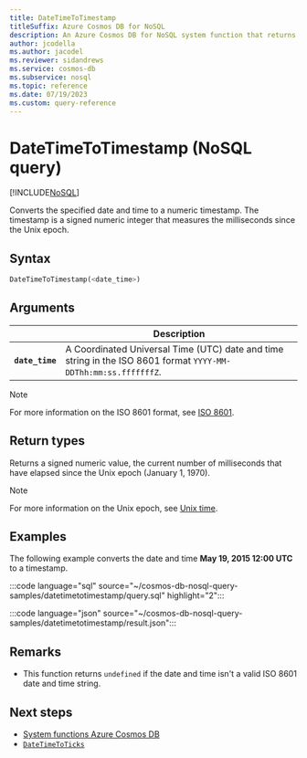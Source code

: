 ```yaml
---
title: DateTimeToTimestamp
titleSuffix: Azure Cosmos DB for NoSQL
description: An Azure Cosmos DB for NoSQL system function that returns a numeric timestamp that represents the milliseconds since the Unix epoch.
author: jcodella
ms.author: jacodel
ms.reviewer: sidandrews
ms.service: cosmos-db
ms.subservice: nosql
ms.topic: reference
ms.date: 07/19/2023
ms.custom: query-reference
---
```


# DateTimeToTimestamp (NoSQL query)

[!INCLUDE[NoSQL](../../includes/appliesto-nosql.md)]

Converts the specified date and time to a numeric timestamp. The timestamp is a signed numeric integer that measures the milliseconds since the Unix epoch.

## Syntax

```sql
DateTimeToTimestamp(<date_time>)
```

## Arguments

| | Description |
| --- | --- |
| **`date_time`** | A Coordinated Universal Time (UTC) date and time string in the ISO 8601 format `YYYY-MM-DDThh:mm:ss.fffffffZ`. |

> [!NOTE]
> For more information on the ISO 8601 format, see [ISO 8601](https://wikipedia.org/wiki/ISO_8601).

## Return types

Returns a signed numeric value, the current number of milliseconds that have elapsed since the Unix epoch (January 1, 1970).

> [!NOTE]
> For more information on the Unix epoch, see [Unix time](https://wikipedia.org/wiki/unix_time).

## Examples

The following example converts the date and time **May 19, 2015 12:00 UTC** to a timestamp.

:::code language="sql" source="~/cosmos-db-nosql-query-samples/datetimetotimestamp/query.sql" highlight="2":::

:::code language="json" source="~/cosmos-db-nosql-query-samples/datetimetotimestamp/result.json":::

## Remarks

- This function returns `undefined` if the date and time isn't a valid ISO 8601 date and time string.

## Next steps

- [System functions Azure Cosmos DB](system-functions.yml)
- [`DateTimeToTicks`](datetimetoticks.md)
